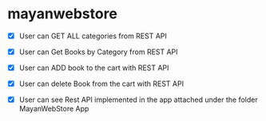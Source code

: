 # mayanwebstore
* [x] User can GET ALL categories from REST API
* [x] User can Get Books by Category from REST API
* [x] User can ADD book to the cart with REST API
* [x] User can delete Book from the cart with REST API
* [x] User can see Rest API implemented in the app attached under the folder MayanWebStore App

